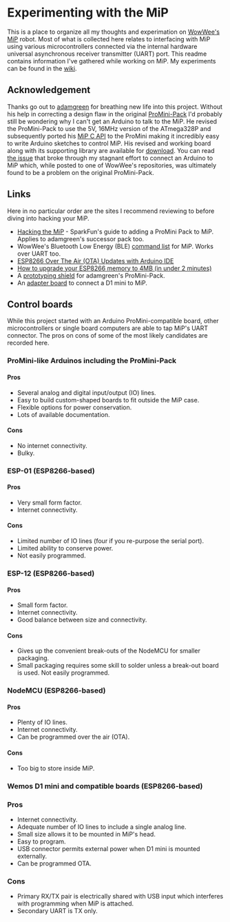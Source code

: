# Experimenting with the MiP
This is a place to organize all my thoughts and experimation on [WowWee's MiP](https://www.wowwee.com/mip/) robot.  Most of what is collected here relates to interfacing with  MiP using various microcontrollers connected via the internal hardware universal asynchronous receiver transmitter (UART) port.  This readme contains information I've gathered while working on MiP.  My experiments can be found in the [wiki](https://github.com/Tiogaplanet/Experimenting-with-the-MiP/wiki).

## Acknowledgement
Thanks go out to [adamgreen](https://github.com/adamgreen) for breathing new life into this project.  Without his help in correcting a design flaw in the original [ProMini-Pack](https://github.com/sparkfun/MiP_ProMini-Pack) I'd probably still be wondering why I can't get an Arduino to talk to the MiP.  He revised the ProMini-Pack to use the 5V, 16MHz version of the ATmega328P and subsequently ported his [MiP C API](https://github.com/adamgreen/MiP-Capi) to the ProMini making it incredibly easy to write Arduino sketches to control MiP. His revised and working board along with its supporting library are available for [download](https://github.com/adamgreen/MiP_ProMini-Pack). You can read [the issue](https://github.com/WowWeeLabs/MiP-BLE-Protocol/issues/18) that broke through my stagnant effort to connect an Arduino to MiP which, while posted to one of WowWee's repositories, was ultimately found to be a problem on the original ProMini-Pack.

## Links
Here in no particular order are the sites I recommend reviewing to before diving into hacking your MiP.
* [Hacking the MiP](https://learn.sparkfun.com/tutorials/hacking-the-mip---promini-pack?_ga=2.116106246.1689750351.1531221450-408871298.1525958450) - SparkFun's guide to adding a ProMini Pack to MiP. Applies to adamgreen's successor pack too.
* WowWee's Bluetooth Low Energy (BLE) [command list](https://github.com/WowWeeLabs/MiP-BLE-Protocol/blob/master/MiP-Protocol.md) for  MiP.  Works over UART too.
* [ESP8266 Over The Air (OTA) Updates with Arduino IDE](https://randomnerdtutorials.com/esp8266-ota-updates-with-arduino-ide-over-the-air/)
* [How to upgrade your ESP8266 memory to 4MB (in under 2 minutes)](https://www.youtube.com/watch?v=7Q6ABad7U6o)
* A [prototyping shield](https://github.com/Tiogaplanet/MiP_ProtoPack) for adamgreen's ProMini-Pack.
* An [adapter board](https://github.com/Tiogaplanet/MiP_D1-mini-Pack) to connect a D1 mini to MiP.

## Control boards
While this project started with an Arduino ProMini-compatible board, other microcontrollers or single board computers are able to tap MiP's UART connector.  The pros on cons of some of the most likely candidates are recorded here.

### ProMini-like Arduinos including the ProMini-Pack

#### Pros
* Several analog and digital input/output (IO) lines.
* Easy to build custom-shaped boards to fit outside the MiP case.
* Flexible options for power conservation.
* Lots of available documentation.

#### Cons
* No internet connectivity.
* Bulky.

### ESP-01 (ESP8266-based)

#### Pros
* Very small form factor.
* Internet connectivity.

#### Cons
* Limited number of IO lines (four if you re-purpose the serial port).
* Limited ability to conserve power.
* Not easily programmed.

### ESP-12 (ESP8266-based)

#### Pros
* Small form factor.
* Internet connectivity.
* Good balance between size and connectivity.

#### Cons
* Gives up the convenient break-outs of the NodeMCU for smaller packaging.
* Small packaging requires some skill to solder unless a break-out board is used.
Not easily programmed.

### NodeMCU (ESP8266-based)

#### Pros
* Plenty of IO lines.
* Internet connectivity.
* Can be programmed over the air (OTA).

#### Cons
* Too big to store inside MiP.

### Wemos D1 mini and compatible boards (ESP8266-based)

### Pros
* Internet connectivity.
* Adequate number of IO lines to include a single analog line.
* Small size allows it to be mounted in MiP's head.
* Easy to program.
* USB connector permits external power when D1 mini is mounted externally.
* Can be programmed OTA.

### Cons
* Primary RX/TX pair is electrically shared with USB input which interferes with programming when MiP is attached.
* Secondary UART is TX only.
